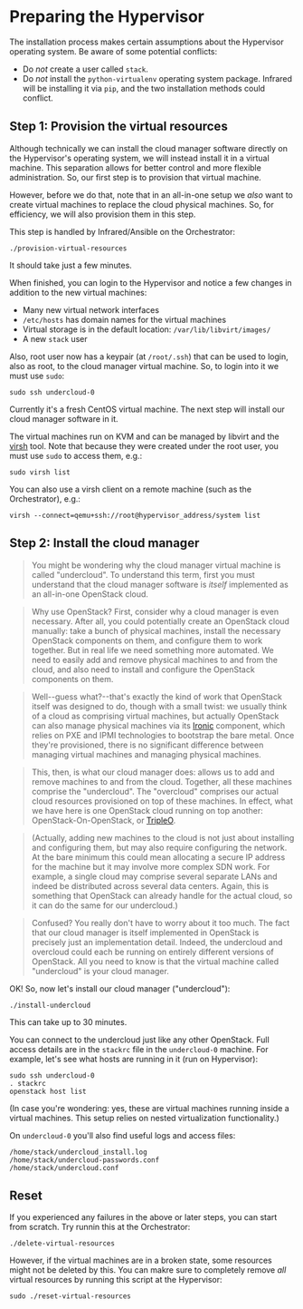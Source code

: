 Preparing the Hypervisor
========================

The installation process makes certain assumptions about the Hypervisor operating system. Be aware
of some potential conflicts:

* Do _not_ create a user called `stack`.
* Do _not_ install the `python-virtualenv` operating system package. Infrared will be installing it
  via `pip`, and the two installation methods could conflict.


Step 1: Provision the virtual resources
---------------------------------------

Although technically we can install the cloud manager software directly on the Hypervisor's
operating system, we will instead install it in a virtual machine. This separation allows for better
control and more flexible administration. So, our first step is to provision that virtual machine.

However, before we do that, note that in an all-in-one setup we _also_ want to create virtual
machines to replace the cloud physical machines. So, for efficiency, we will also provision them in
this step.

This step is handled by Infrared/Ansible on the Orchestrator:

    ./provision-virtual-resources

It should take just a few minutes.

When finished, you can login to the Hypervisor and notice a few changes in addition to the new
virtual machines:

* Many new virtual network interfaces
* `/etc/hosts` has domain names for the virtual machines
* Virtual storage is in the default location: `/var/lib/libvirt/images/`
* A new `stack` user

Also, root user now has a keypair (at `/root/.ssh`) that can be used to login, also as root, to the
cloud manager virtual machine. So, to login into it we must use `sudo`:

	sudo ssh undercloud-0

Currently it's a fresh CentOS virtual machine. The next step will install our cloud manager software
in it.

The virtual machines run on KVM and can be managed by libvirt and the
[virsh](https://libvirt.org/virshcmdref.html) tool. Note that because they were created under the
root user, you must use `sudo` to access them, e.g.:

    sudo virsh list 

You can also use a virsh client on a remote machine (such as the Orchestrator), e.g.:

    virsh --connect=qemu+ssh://root@hypervisor_address/system list


Step 2: Install the cloud manager
---------------------------------

> You might be wondering why the cloud manager virtual machine is called "undercloud". To understand
this term, first you must understand that the cloud manager software is _itself_ implemented as an
all-in-one OpenStack cloud.

> Why use OpenStack? First, consider why a cloud manager is even necessary. After all, you could
potentially create an OpenStack cloud manually: take a bunch of physical machines, install the
necessary OpenStack components on them, and configure them to work together. But in real life we
need something more automated. We need to easily add and remove physical machines to and from the
cloud, and also need to install and configure the OpenStack components on them.

> Well--guess what?--that's exactly the kind of work that OpenStack itself was designed to do,
though with a small twist: we usually think of a cloud as comprising virtual machines, but actually
OpenStack can also manage physical machines via its [Ironic](https://wiki.openstack.org/wiki/Ironic)
component, which relies on PXE and IPMI technologies to bootstrap the bare metal. Once they're
provisioned, there is no significant difference between managing virtual machines and managing
physical machines.

> This, then, is what our cloud manager does: allows us to add and remove machines to and from the
cloud. Together, all these machines comprise the "undercloud". The "overcloud" comprises our actual
cloud resources provisioned on top of these machines. In effect, what we have here is one OpenStack
cloud running on top another: OpenStack-On-OpenStack, or
[TripleO](https://wiki.openstack.org/wiki/TripleO).

> (Actually, adding new machines to the cloud is not just about installing and configuring them, but
may also require configuring the network. At the bare minimum this could mean allocating a secure
IP address for the machine but it may involve more complex SDN work. For example, a single cloud may
comprise several separate LANs and indeed be distributed across several data centers. Again, this
is something that OpenStack can already handle for the actual cloud, so it can do the same for our
undercloud.)

> Confused? You really don't have to worry about it too much. The fact that our cloud manager is
itself implemented in OpenStack is precisely just an implementation detail. Indeed, the undercloud
and overcloud could each be running on entirely different versions of OpenStack. All you need to
know is that the virtual machine called "undercloud" is your cloud manager.

OK! So, now let's install our cloud manager ("undercloud"):

    ./install-undercloud

This can take up to 30 minutes.

You can connect to the undercloud just like any other OpenStack. Full access details are in the
`stackrc` file in the `undercloud-0` machine. For example, let's see what hosts are running in it
(run on Hypervisor):

	sudo ssh undercloud-0
	. stackrc
	openstack host list

(In case you're wondering: yes, these are virtual machines running inside a virtual machines. This
setup relies on nested virtualization functionality.)

On `undercloud-0` you'll also find useful logs and access files:

	/home/stack/undercloud_install.log
	/home/stack/undercloud-passwords.conf
	/home/stack/undercloud.conf


Reset
-----

If you experienced any failures in the above or later steps, you can start from scratch. Try runnin
this at the Orchestrator:

    ./delete-virtual-resources

However, if the virtual machines are in a broken state, some resources might not be deleted by this.
You can makre sure to completely remove _all_ virtual resources by running this script at the
Hypervisor:

	sudo ./reset-virtual-resources
